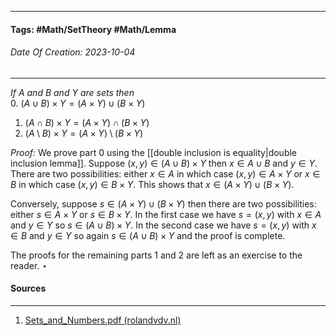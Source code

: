 __________________________________________________________________________
#### **Tags:** #Math/SetTheory #Math/Lemma
###### *Date Of Creation: 2023-10-04*
__________________________________________________________________________

*If $A$ and $B$ and $Y$ are sets then*  
0. $(A \cup B) \times Y = (A \times Y) \cup (B \times Y)$
1. $(A \cap B) \times Y = (A \times Y) \cap (B \times Y)$
2. $(A \setminus B) \times Y = (A \times Y) \setminus (B \times Y)$

*Proof:* We prove part 0 using the [[double inclusion is equality|double inclusion lemma]]. Suppose $(x,y) \in (A \cup B) \times Y$ then $x \in A \cup B$ and $y \in Y$. There are two possibilities: either $x \in A$ in which case $(x,y) \in A \times Y$ or $x \in B$ in which case $(x,y) \in B \times Y$. This shows that $x \in (A \times Y) \cup (B \times Y)$. 

Conversely, suppose $s \in (A \times Y) \cup (B \times Y)$ then there are two possibilities: either $s \in A \times Y$ or $s \in B \times Y$. In the first case we have $s = (x,y)$ with $x \in A$ and $y \in Y$ so $s \in (A \cup B) \times Y$. In the second case we have $s = (x,y)$ with $x \in B$ and $y \in Y$ so again $s \in (A \cup B) \times Y$ and the proof is complete.

The proofs for the remaining parts 1 and 2 are left as an exercise to the reader. $\star$
#### Sources
__________________________________________________________________________
1. [Sets_and_Numbers.pdf (rolandvdv.nl)](https://www.rolandvdv.nl/Sets_and_Numbers.pdf)